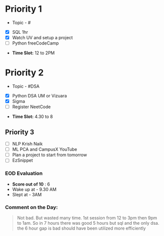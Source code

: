 # Priority 1
- Topic - #
- [x] SQL 1hr
- [x] Watch UV and setup a project
- [ ] Python freeCodeCamp
- **Time Slot:** 12 to 2PM 
# Priority 2
- Topic - #DSA 
- [x] Python DSA UM or Vizuara
- [x] Sigma 
- [ ] Register NeetCode
- **Time Slot:** 4.30 to 8
## Priority 3
- [ ] NLP Krish Naik
- [ ] ML PCA and CampusX YouTube
- [ ] Plan a project to start from tomorrow
- [ ] EzSnippet
### EOD Evaluation
- **Score out of 10** : 6
- Wake up at - 9.30 AM
- Slept at - 3AM
### Comment on the Day: 
> Not bad. But wasted many time.
> 1st session from 12 to 3pm then 9pm to 1am. So in 7 hours there was good 5 hours but sql and the only dsa. the 6 hour gap is bad should have been utilized more efficiently 
